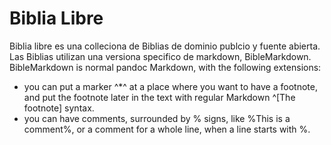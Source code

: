 # Biblia Libre

Biblia libre es una colleciona de Biblias de dominio publcio y fuente abierta. Las Biblias utilizan una versiona specifico de markdown, BibleMarkdown. BibleMarkdown is normal pandoc Markdown, with the following extensions:

- you can put a marker ^*^ at a place where you want to have a footnote, and put the footnote later in the text with regular Markdown ^[The footnote] syntax.
- you can have comments, surrounded by % signs, like %This is a comment%, or a comment for a whole line, when a line starts with %.